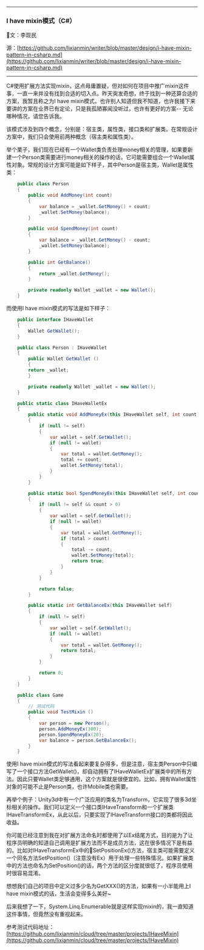 
---

### I have mixin模式（C\#）

文：李现民

源：[https://github.com/lixianmin/writer/blob/master/design/i-have-mixin-pattern-in-csharp.md](https://github.com/lixianmin/writer/blob/master/design/i-have-mixin-pattern-in-csharp.md)

---

C\#使用扩展方法实现mixin，这点毋庸置疑，但对如何在项目中推广mixin这件事，一直一来并没有找到合适的切入点。昨天突发奇想，终于找到一种还算合适的方案，我暂且称之为I have mixin模式。也许别人知道但我不知道，也许我接下来要讲的方案在业界已有定论，只是我孤陋寡闻没听过，也许有更好的方案-- 无论哪种情况，请您告诉我。

该模式涉及到四个概念，分别是：宿主类，属性类，接口类和扩展类。在常规设计方案中，我们只会使用前两种概念（宿主类和属性类）。

举个栗子，我们现在已经有一个Wallet类负责处理money相关的管理，如果要新建一个Person类需要进行money相关的操作的话，它可能需要组合一个Wallet属性对象。常规的设计方案可能是如下样子，其中Person是宿主类，Wallet是属性类：

```csharp
    public class Person
    {
        public void AddMoney(int count)
        {
            var balance = _wallet.GetMoney() + count;
            _wallet.SetMoney(balance);
        }

        public void SpendMoney(int count)
        {
            var balance = _wallet.GetMoney() - count;
            _wallet.SetMoney(balance);
        }

        public int GetBalance()
        {
            return _wallet.GetMoney();
        }

        private readonly Wallet _wallet = new Wallet();
    }
```

而使用I have mixin模式的写法是如下样子：

```csharp
    public interface IHaveWallet
    {
        Wallet GetWallet();
    }

    public class Person : IHaveWallet
    {
        public Wallet GetWallet ()
        {
        return _wallet;
        }

        private readonly Wallet _wallet = new Wallet();
    }

    public static class IHaveWalletEx
    {
        public static void AddMoneyEx(this IHaveWallet self, int count)
        {
            if (null != self)
            {
                var wallet = self.GetWallet();
                if (null != wallet)
                {
                    var total = wallet.GetMoney();
                    total += count;
                    wallet.SetMoney(total);
                }
            }
        }

        public static bool SpendMoneyEx(this IHaveWallet self, int count)
        {
            if (null != self && count > 0)
            {
                var wallet = self.GetWallet();
                if (null != wallet)
                {
                    var total = wallet.GetMoney();
                    if (total > count)
                    {
                        total -= count;
                        wallet.SetMoney(total);
                        return true;
                    }
                }
            }

            return false;
        }

        public static int GetBalanceEx(this IHaveWallet self)
        {
            if (null != self)
            {
                var wallet = self.GetWallet();
                if (null != wallet)
                {
                    var total = wallet.GetMoney();
                    return total;
                }
            }

            return 0;
        }
    }

    public class Game
    {
        // 测试代码  
        public void TestMixin ()
        {
            var person = new Person();
            person.AddMoneyEx(300);
            person.SpendMoneyEx(20);
            var balance = person.GetBalanceEx();
        }
    }
```

使用I have mixin模式的写法看起来要复杂得多，但是注意，宿主类Person中只编写了一个接口方法GetWallet\(\)，却自动拥有了IHaveWalletEx扩展类中的所有方法。因此只要Wallet类足够通用，这个方案就是很便宜的。比如，拥有Wallet属性对象的可能不止是Person类，也许Mobile类也需要。

再举个例子：Unity3d中有一个广泛应用的类名为Transform，它实现了很多3d坐标相关的操作。我们可以定义一个接口类IHaveTransform和一个扩展类IHaveTransformEx，从此以后，只要实现了IHaveTransform接口的类都将因此收益。

你可能已经注意到我在对扩展方法命名时都使用了以Ex结尾方式，目的是为了让程序员明确的知道自己调用是扩展方法而不是成员方法，这在很多情况下是有益的。比如对IHaveTransformEx中的SetPositionEx\(\)方法，宿主类可能需要定义一个同名方法SetPosition\(\)（注意没有Ex）用于处理一些特殊情况。如果扩展类中的方法也命名为SetPosition\(\)的话，两个方法的区分度就很低了，程序员使用时很容易混淆。

想想我们自己的项目中定义过多少名为GetXXX\(\)的方法，如果有一小半能用上I have mixin模式的话，生活会变得多么美好~

后来我想了一下，System.Linq.Enumerable就是这样实现mixin的，我一直知道这件事情，但竟然没有重视起来。

参考测试代码地址：[https://github.com/lixianmin/cloud/tree/master/projects/IHaveMixin](https://github.com/lixianmin/cloud/tree/master/projects/IHaveMixin)

